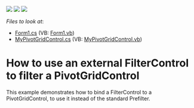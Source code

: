 <!-- default badges list -->
![](https://img.shields.io/endpoint?url=https://codecentral.devexpress.com/api/v1/VersionRange/128582663/13.1.4%2B)
[![](https://img.shields.io/badge/Open_in_DevExpress_Support_Center-FF7200?style=flat-square&logo=DevExpress&logoColor=white)](https://supportcenter.devexpress.com/ticket/details/E2170)
[![](https://img.shields.io/badge/📖_How_to_use_DevExpress_Examples-e9f6fc?style=flat-square)](https://docs.devexpress.com/GeneralInformation/403183)
<!-- default badges end -->
<!-- default file list -->
*Files to look at*:

* [Form1.cs](./CS/WinFormsExample/Form1.cs) (VB: [Form1.vb](./VB/WinFormsExample/Form1.vb))
* [MyPivotGridControl.cs](./CS/WinFormsExample/MyPivotGridControl.cs) (VB: [MyPivotGridControl.vb](./VB/WinFormsExample/MyPivotGridControl.vb))
<!-- default file list end -->
# How to use an external FilterControl to filter a PivotGridControl


<p>This example demonstrates how to bind a FilterControl to a PivotGridControl, to use it instead of the standard Prefilter.</p>

<br/>


